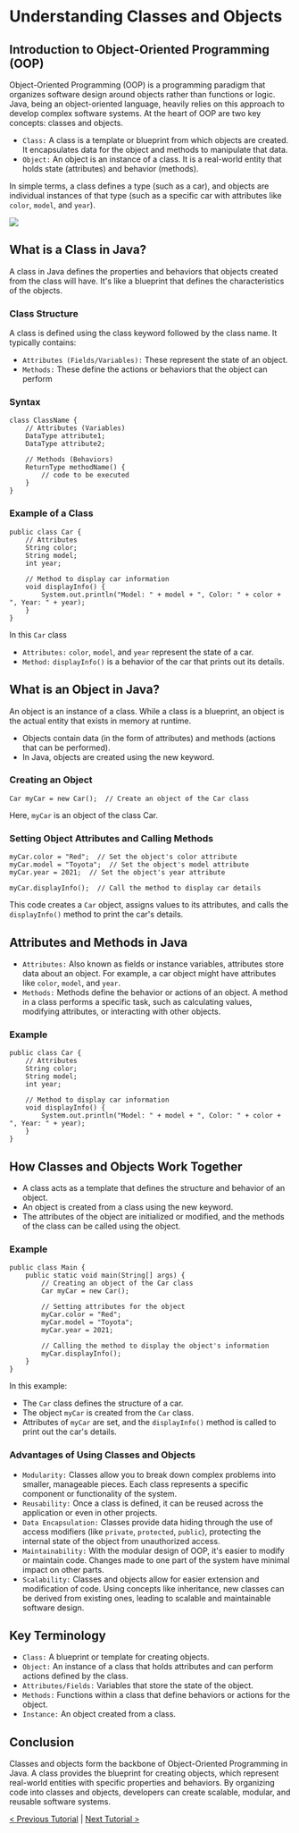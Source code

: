 # Understanding Classes and Objects

## Introduction to Object-Oriented Programming (OOP)
Object-Oriented Programming (OOP) is a programming paradigm that organizes software design around objects rather than functions or logic. Java, being an object-oriented language, heavily relies on this approach to develop complex software systems. At the heart of OOP are two key concepts: classes and objects.

* ``Class:`` A class is a template or blueprint from which objects are created. It encapsulates data for the object and methods to manipulate that data.
* ``Object:`` An object is an instance of a class. It is a real-world entity that holds state (attributes) and behavior (methods).

In simple terms, a class defines a type (such as a car), and objects are individual instances of that type (such as a specific car with attributes like `color`, `model`, and `year`).

[![](https://markdown-videos-api.jorgenkh.no/youtube/MS0XssFYkf8)](https://youtu.be/MS0XssFYkf8)

## What is a Class in Java?
A class in Java defines the properties and behaviors that objects created from the class will have. It's like a blueprint that defines the characteristics of the objects.

### Class Structure
A class is defined using the class keyword followed by the class name. It typically contains:
* ``Attributes (Fields/Variables):`` These represent the state of an object.
* ``Methods:`` These define the actions or behaviors that the object can perform

### Syntax
```
class ClassName {
    // Attributes (Variables)
    DataType attribute1;
    DataType attribute2;

    // Methods (Behaviors)
    ReturnType methodName() {
        // code to be executed
    }
}
```

### Example of a Class
```
public class Car {
    // Attributes
    String color;
    String model;
    int year;

    // Method to display car information
    void displayInfo() {
        System.out.println("Model: " + model + ", Color: " + color + ", Year: " + year);
    }
}
```

In this `Car` class
* ``Attributes:`` `color`, `model`, and `year` represent the state of a car.
* ``Method:`` `displayInfo()` is a behavior of the car that prints out its details.

## What is an Object in Java?
An object is an instance of a class. While a class is a blueprint, an object is the actual entity that exists in memory at runtime.

* Objects contain data (in the form of attributes) and methods (actions that can be performed).
* In Java, objects are created using the new keyword.

### Creating an Object
```
Car myCar = new Car();  // Create an object of the Car class
```
Here, `myCar` is an object of the class Car.

### Setting Object Attributes and Calling Methods
```
myCar.color = "Red";  // Set the object's color attribute
myCar.model = "Toyota";  // Set the object's model attribute
myCar.year = 2021;  // Set the object's year attribute

myCar.displayInfo();  // Call the method to display car details
```
This code creates a `Car` object, assigns values to its attributes, and calls the `displayInfo()` method to print the car's details.

## Attributes and Methods in Java
* `Attributes:` Also known as fields or instance variables, attributes store data about an object. For example, a car object might have attributes like `color`, `model`, and `year`.
* `Methods:` Methods define the behavior or actions of an object. A method in a class performs a specific task, such as calculating values, modifying attributes, or interacting with other objects.

### Example
```
public class Car {
    // Attributes
    String color;
    String model;
    int year;

    // Method to display car information
    void displayInfo() {
        System.out.println("Model: " + model + ", Color: " + color + ", Year: " + year);
    }
}
```

## How Classes and Objects Work Together
* A class acts as a template that defines the structure and behavior of an object.
* An object is created from a class using the new keyword.
* The attributes of the object are initialized or modified, and the methods of the class can be called using the object.

### Example
```
public class Main {
    public static void main(String[] args) {
        // Creating an object of the Car class
        Car myCar = new Car();

        // Setting attributes for the object
        myCar.color = "Red";
        myCar.model = "Toyota";
        myCar.year = 2021;

        // Calling the method to display the object's information
        myCar.displayInfo();
    }
}
```
In this example:
* The `Car` class defines the structure of a car.
* The object `myCar` is created from the `Car` class.
* Attributes of `myCar` are set, and the `displayInfo()` method is called to print out the car's details.

### Advantages of Using Classes and Objects
* ``Modularity:`` Classes allow you to break down complex problems into smaller, manageable pieces. Each class represents a specific component or functionality of the system.
* ``Reusability:`` Once a class is defined, it can be reused across the application or even in other projects.
* ``Data Encapsulation:`` Classes provide data hiding through the use of access modifiers (like `private`, `protected`, `public`), protecting the internal state of the object from unauthorized access.
* ``Maintainability:`` With the modular design of OOP, it's easier to modify or maintain code. Changes made to one part of the system have minimal impact on other parts.
* ``Scalability:`` Classes and objects allow for easier extension and modification of code. Using concepts like inheritance, new classes can be derived from existing ones, leading to scalable and maintainable software design.

## Key Terminology
* `Class:` A blueprint or template for creating objects.
* `Object:` An instance of a class that holds attributes and can perform actions defined by the class.
* `Attributes/Fields:` Variables that store the state of the object.
* `Methods:` Functions within a class that define behaviors or actions for the object.
* `Instance:` An object created from a class.

## Conclusion
Classes and objects form the backbone of Object-Oriented Programming in Java. A class provides the blueprint for creating objects, which represent real-world entities with specific properties and behaviors. By organizing code into classes and objects, developers can create scalable, modular, and reusable software systems.

[< Previous Tutorial](https://github.com/nakulmitra/java-tutorial/blob/master/object-oriented-programming/introduction-to-oop/IntroductionToOOP.md) | [Next Tutorial >](https://github.com/nakulmitra/java-tutorial/blob/master/object-oriented-programming/constructors/Constructors.md)